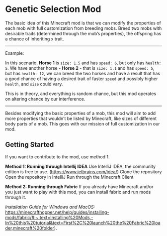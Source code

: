 # Genetic Selection Mod

The basic idea of this Minecraft mod is that we can modify the properties of each mob with full customization from breeding mobs. Breed two mobs with desirable traits (determined through the mob’s properties), the offspring has a chance of inheriting x trait.

---
Example:

In this scenario, **Horse 1** is `size: 1.5` and has `speed: 6`, but only has `health: 5`. We have another horse - **Horse 2** - that is `size: 1.1` and has `speed: 5`, but has `health: 12`, we can breed the two horses and have a result that has a good chance of having a desired trait of faster `speed` and possibly higher `health`, and `size` could vary.

This is in theory, and everything is random chance, but this mod operates on altering chance by our interference.

---
Besides modifying the basic properties of a mob, this mod will aim to add more properties that wouldn’t be listed by Minecraft, like sizes of different body parts of a mob. This goes with our mission of full customization in our mod.

## Getting Started
If you want to contribute to the mod, use method 1.

**Method 1: Running through Intellij IDEA**
Use IntelliJ IDEA, the community edition is free to use.
(https://www.jetbrains.com/idea/) 
Clone the repository
Open the repository in IntelliJ
Run through the Minecraft Client

**Method 2: Running through Fabric**
If you already have Minecraft and/or you just want to play with this mod, you can install fabric and run mods through it.

*Installation Guide for Windows and MacOS:*
https://minecrafthopper.net/help/guides/installing-mods/fabric/#:~:text=Installing%20Mods,-In%20this%20tutorial&text=First%2C%20launch%20the%20Fabric%20loader,minecraft%20folder).
